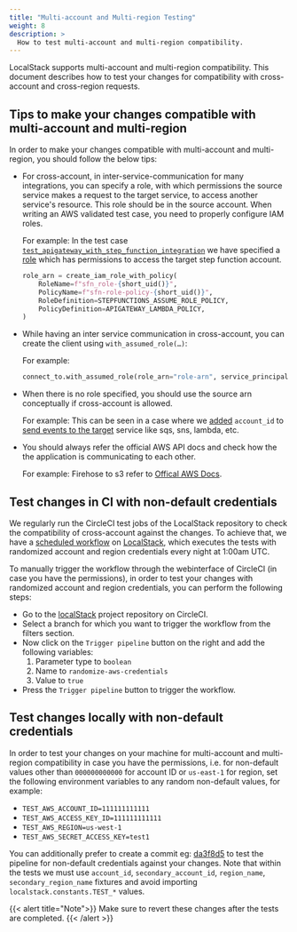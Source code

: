 ```yaml
---
title: "Multi-account and Multi-region Testing"
weight: 8
description: >
  How to test multi-account and multi-region compatibility.
---
```


LocalStack supports multi-account and multi-region compatibility. 
This document describes how to test your changes for compatibility with cross-account and cross-region requests.

## Tips to make your changes compatible with multi-account and multi-region

In order to make your changes compatible with multi-account and multi-region, you should follow the below tips:

- For cross-account, in inter-service-communication for many integrations, you can specify a role, with which permissions the source service makes a request to the target service, to access another service's resource. 
This role should be in the source account.
When writing an AWS validated test case, you need to properly configure IAM roles.

    For example: 
    In the test case [`test_apigateway_with_step_function_integration`](https://github.com/localstack/localstack/blob/628b96b44a4fc63d880a4c1238a4f15f5803a3f2/tests/aws/services/apigateway/test_apigateway_basic.py#L999) we have specified a [role](https://github.com/localstack/localstack/blob/628b96b44a4fc63d880a4c1238a4f15f5803a3f2/tests/aws/services/apigateway/test_apigateway_basic.py#L1029-L1034) which has permissions to access the target step function account.
    ```python
    role_arn = create_iam_role_with_policy(
        RoleName=f"sfn_role-{short_uid()}",
        PolicyName=f"sfn-role-policy-{short_uid()}",
        RoleDefinition=STEPFUNCTIONS_ASSUME_ROLE_POLICY,
        PolicyDefinition=APIGATEWAY_LAMBDA_POLICY,
    )
    ```

- While having an inter service communication in cross-account, you can create the client using `with_assumed_role(…)`:

    For example:
    ```python
    connect_to.with_assumed_role(role_arn="role-arn", service_principal=ServicePrincial.service_name, region_name=region_name).lambda_
    ```
    
- When there is no role specified, you should use the source arn conceptually if cross-account is allowed. 

    For example:
    This can be seen in a case where we [added](https://github.com/localstack/localstack/blob/ae31f63bb6d8254edc0c85a66e3c36cd0c7dc7b0/localstack/utils/aws/message_forwarding.py#L42) `account_id` to [send events to the target](https://github.com/localstack/localstack/blob/ae31f63bb6d8254edc0c85a66e3c36cd0c7dc7b0/localstack/utils/aws/message_forwarding.py#L31) service like sqs, sns, lambda, etc. 

- You should always refer the official AWS API docs and check how the the application is communicating to each other. 
    
    For example: 
    Firehose to s3 refer to [Offical AWS Docs](https://docs.aws.amazon.com/firehose/latest/dev/controlling-access.html#cross-account-delivery-s3).


## Test changes in CI with non-default credentials

We regularly run the CircleCI test jobs of the LocalStack repository to check the compatibility of cross-account against the changes. 
To achieve that, we have a [scheduled workflow](https://github.com/localstack/localstack/blob/master/.circleci/config.yml) on [LocalStack](https://github.com/localstack/localstack), which executes the tests with randomized account and region credentials every night at 1:00am UTC.

To manually trigger the workflow through the webinterface of CircleCI (in case you have the permissions), in order to test your changes with randomized account and region credentials, you can perform the following steps: 
- Go to the [localStack](https://app.circleci.com/pipelines/github/localstack/localstack) project repository on CircleCI.
- Select a branch for which you want to trigger the workflow from the filters section.
- Now click on the `Trigger pipeline` button on the right and add the following variables:
    1. Parameter type to `boolean`
    2. Name to `randomize-aws-credentials`
    3. Value to `true`
- Press the `Trigger pipeline` button to trigger the workflow.

## Test changes locally with non-default credentials

In order to test your changes on your machine for multi-account and multi-region compatibility in case you have the permissions, i.e. for non-default values other than `000000000000` for account ID or `us-east-1` for region, set the following environment variables to any random non-default values, for example:  

- `TEST_AWS_ACCOUNT_ID=111111111111`
- `TEST_AWS_ACCESS_KEY_ID=111111111111`
- `TEST_AWS_REGION=us-west-1`
- `TEST_AWS_SECRET_ACCESS_KEY=test1`

You can additionally prefer to create a commit eg: [da3f8d5](https://github.com/localstack/localstack/pull/9751/commits/da3f8d5f2328adb7c5c025722994fea4433c08ba) to test the pipeline for non-default credentials against your changes. 
Note that within the tests we must use `account_id`, `secondary_account_id`, `region_name`, `secondary_region_name` fixtures and avoid importing `localstack.constants.TEST_*` values. 

{{< alert title="Note">}}
Make sure to revert these changes after the tests are completed. 
{{< /alert >}}
